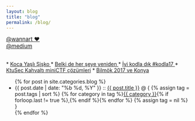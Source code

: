 ```yaml
---
layout: blog
title: "blog"
permalink: /blog/
---
```


<a class="wannartclass" href="https://wannart.com/author/md" target="_blank"> @wannart &#x2665; </a> <br class="aclass">
<a class="wannartclass" href="https://medium.com/mucahiddogan_" target="_blank"> @medium </a>

<br>
* <a href="https://www.wannart.com/?p=170389" target="_blank"> Koca Yaşlı Şişko </a>
* <a href="https://medium.com/@mucahiddogan_/belki-de-her-şeye-yeniden-8398c6fc3796" target="_blank"> Belki de her şeye yeniden </a>
* <a href="https://medium.com/@mucahiddogan_/İyi-kodladık-kodla17-17d9f735aec2" target="_blank"> İyi kodla dık #kodla17 </a>
* <a href="https://medium.com/@mucahiddogan_/ktusec-kahvaltı-minictf-çözümmleri-c07ea71aed31" target="_blank">KtuSec Kahvaltı miniCTF çözümleri</a>
* <a href="https://medium.com/@mucahiddogan_/bilmök-2017-ve-konya-dd05766a2d6c" target="_blank"> Bilmök 2017 ve Konya </a>

<ul class="posts">
    {% for post in site.categories.blog %}
        <li>
            <span class="post-date">{{ post.date | date: "%b %d, %Y" }}</span>
            ::
            <a class="post-link" href="{{ site.baseurl }}{{ post.url }}">{{ post.title }}</a>
            @ {
            {% assign tag = post.tags | sort %}
            {% for category in tag %}<span><a href="{{ site.baseurl }}category/#{{ category }}" class="reserved">{{ category }}</a>{% if forloop.last != true %},{% endif %}</span>{% endfor %}
            {% assign tag = nil %}
            }
        </li>
    {% endfor %}
</ul>
<style>
    .aclass{
        margin: 5px;
    }
    .wannartclass{
        font-size: 15px;
    }
</style>

